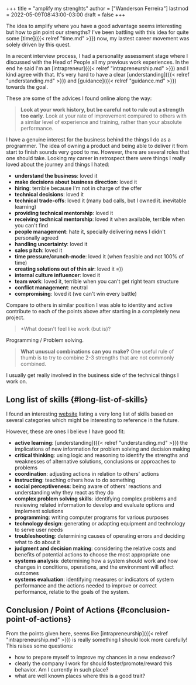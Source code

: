 +++
title = "amplify my strenghts"
author = ["Wanderson Ferreira"]
lastmod = 2022-05-09T08:43:00-03:00
draft = false
+++

The idea to amplify where you have a good advantage seems interesting but how to
pin point our strengths? I've been battling with this idea for quite some [time]({{< relref "time.md" >}})
now, my lastest career movement was solely driven by this quest.

In a recent interview process, I had a personality assessment stage where I
discussed with the Head of People all my previous work experiences. In the end
he said I'm an [intrapreneur]({{< relref "intrapreneurship.md" >}}) and I kind agree with that. It's very hard to have a
clear [understanding]({{< relref "understanding.md" >}}) and [guidance]({{< relref "guidance.md" >}}) towards the goal.

These are some of the advices I found online along the way:

> **Look at your work history, but be careful not to rule out a strength too
>  early**. Look at your <span class="underline">rate of improvement</span> compared to others with a similar
>  level of experience and training, rather than your absolute performance.

I have a genuine interest for the business behind the things I do as a
programmer. The idea of owning a product and being able to deliver it from start
to finish sounds very good to me. However, there are several roles that one
should take. Looking my career in retrospect there were things I really loved
about the journey and things I hated:

-   **understand the business**: loved it
-   **make decisions about business direction**: loved it
-   **hiring**: terrible because I'm not in charge of the offer
-   **technical decisions**: loved it
-   **technical trade-offs**: loved it (many bad calls, but I owned it. inevitable learning)
-   **providing technical mentorship**: loved it
-   **receiving technical mentorship**: loved it when available, terrible when you can't find
-   **people management**: hate it, specially delivering news I didn't personally agreed
-   **handling uncertainty**: loved it
-   **sales pitch**: loved it
-   **time pressure/crunch-mode**: loved it (when feasible and not 100% of time)
-   **creating solutions out of thin air**: loved it =))
-   **internal culture influencer**: loved it
-   **team work**: loved it, terrible when you can't get right team structure
-   **conflict management**: neutral
-   **compromising**: loved it (we can't win every battle)

Compare to others in similar position I was able to identity and active
contribute to each of the points above after starting in a completely new
project.

> \*What doesn't feel like work (but is)?

Programming / Problem solving.

> **What unusual combinations can you make?** One useful rule of thumb is to try to combine 2-3 strengths that are not commonly combined.

I usually get really involved in the business side of the technical things I
work on.


## Long list of skills {#long-list-of-skills}

I found an interesting [website](https://80000hours.org/articles/personal-strengths/) listing a very long list of skills based on
several categories which might be interesting to reference in the future.

However, these are ones I believe I have good fit:

-   **active learning**: [understanding]({{< relref "understanding.md" >}}) the implications of new information for problem solving and decision making
-   **critical thinking**: using logic and reasoning to identify the strengths and weaknesses of alternative solutions, conclusions or approaches to problems
-   **coordination**: adjusting actions in relation to others' actions
-   **instructing**: teaching others how to do something
-   **social perceptiveness**: being aware of others' reactions and understanding why they react as they do
-   **complex problem solving skills**: identifying complex problems and reviewing related information to develop and evaluate options and implement solutions
-   **programming**: writing computer programs for various purposes
-   **technology design**: generating or adapting equipment and technology to serve user needs
-   **troubleshooting**: determining causes of operating errors and deciding what to do about it
-   **judgment and decision making**: considering the relative costs and benefits of potential actions to choose the most appropriate one
-   **systems analysis**: determining how a system should work and how changes in conditions, operations, and the environment will affect outcomes
-   **systems evaluation**: identifying measures or indicators of system performance and the actions needed to improve or correct performance, relatie to the goals of the system.


## Conclusion / Point of Actions {#conclusion-point-of-actions}

From the points given here, seems like [intrapreneurship]({{< relref "intrapreneurship.md" >}}) is really something I
should look more carefully! This raises some questions:

-   how to prepare myself to improve my chances in a new endeavor?
-   clearly the company I work for should foster/promote/reward this behavior. Am I currently in such place?
-   what are well known places where this is a good trait?
